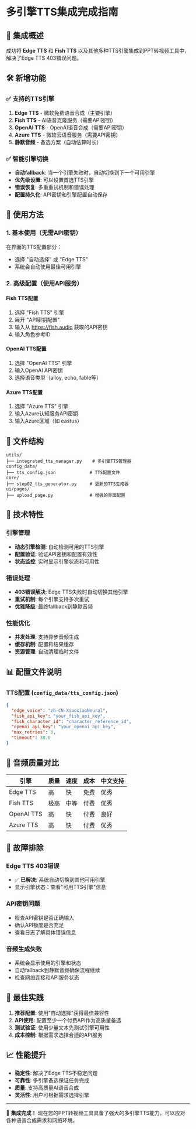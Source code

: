 # 多引擎TTS集成完成指南

## 🎯 集成概述

成功将 **Edge TTS** 和 **Fish TTS** 以及其他多种TTS引擎集成到PPT转视频工具中，解决了Edge TTS 403错误问题。

## 🛠️ 新增功能

### ✅ 支持的TTS引擎

1. **Edge TTS** - 微软免费语音合成（主要引擎）
2. **Fish TTS** - AI语音克隆服务（需要API密钥）
3. **OpenAI TTS** - OpenAI语音合成（需要API密钥）
4. **Azure TTS** - 微软云语音服务（需要API密钥）
5. **静默音频** - 备选方案（自动估算时长）

### ✅ 智能引擎切换

- **自动fallback**: 当一个引擎失败时，自动切换到下一个可用引擎
- **优先级设置**: 可以设置首选TTS引擎
- **错误恢复**: 多重重试机制和错误处理
- **配置持久化**: API密钥和引擎配置自动保存

## 🚀 使用方法

### 1. 基本使用（无需API密钥）

在界面的TTS配置部分：
- 选择 "自动选择" 或 "Edge TTS"
- 系统会自动使用最佳可用引擎

### 2. 高级配置（使用API服务）

#### Fish TTS配置
1. 选择 "Fish TTS" 引擎
2. 展开 "API密钥配置"
3. 输入从 https://fish.audio 获取的API密钥
4. 输入角色参考ID

#### OpenAI TTS配置
1. 选择 "OpenAI TTS" 引擎
2. 输入OpenAI API密钥
3. 选择语音类型（alloy, echo, fable等）

#### Azure TTS配置
1. 选择 "Azure TTS" 引擎
2. 输入Azure认知服务API密钥
3. 输入Azure区域（如 eastus）

## 📁 文件结构

```
utils/
├── integrated_tts_manager.py    # 多引擎TTS管理器
config_data/
├── tts_config.json             # TTS配置文件
core/
├── step02_tts_generator.py     # 更新的TTS生成器
ui/pages/
├── upload_page.py              # 增强的界面配置
```

## 🔧 技术特性

### 引擎管理
- **动态引擎检测**: 自动检测可用的TTS引擎
- **配置验证**: 验证API密钥和配置有效性
- **状态监控**: 实时显示引擎状态和可用性

### 错误处理
- **403错误解决**: Edge TTS失败时自动切换其他引擎
- **重试机制**: 每个引擎支持多次重试
- **优雅降级**: 最终fallback到静默音频

### 性能优化
- **并发处理**: 支持异步音频生成
- **缓存机制**: 配置和结果缓存
- **资源管理**: 自动清理临时文件

## 📊 配置文件说明

### TTS配置 (`config_data/tts_config.json`)
```json
{
  "edge_voice": "zh-CN-XiaoxiaoNeural",
  "fish_api_key": "your_fish_api_key",
  "fish_character_id": "character_reference_id",
  "openai_api_key": "your_openai_api_key",
  "max_retries": 3,
  "timeout": 30.0
}
```

## 🎵 音频质量对比

| 引擎 | 质量 | 速度 | 成本 | 中文支持 |
|------|------|------|------|----------|
| Edge TTS | 高 | 快 | 免费 | 优秀 |
| Fish TTS | 极高 | 中等 | 付费 | 优秀 |
| OpenAI TTS | 高 | 快 | 付费 | 良好 |
| Azure TTS | 高 | 快 | 付费 | 优秀 |

## 🚨 故障排除

### Edge TTS 403错误
- ✅ **已解决**: 系统自动切换到其他可用引擎
- 显示引擎状态：查看"可用TTS引擎"信息

### API密钥问题
- 检查API密钥是否正确输入
- 确认API额度是否充足
- 查看日志了解具体错误信息

### 音频生成失败
- 系统会显示使用的引擎和状态
- 自动fallback到静默音频确保流程继续
- 检查网络连接和API服务状态

## 🎯 最佳实践

1. **推荐配置**: 使用"自动选择"获得最佳兼容性
2. **API使用**: 配置至少一个付费API作为高质量备选
3. **测试验证**: 使用少量文本先测试引擎可用性
4. **成本控制**: 根据需求选择合适的API服务

## 📈 性能提升

- **稳定性**: 解决了Edge TTS不稳定问题
- **可靠性**: 多引擎备选保证任务完成
- **质量**: 支持高质量AI语音合成
- **灵活性**: 用户可根据需求选择引擎

---

🎉 **集成完成！** 现在您的PPT转视频工具具备了强大的多引擎TTS能力，可以应对各种语音合成需求和网络环境。
